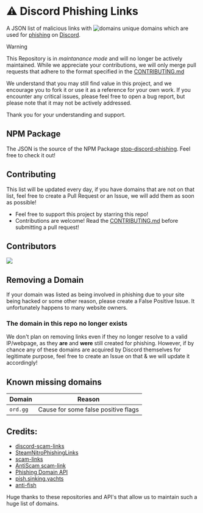 # ⚠️ Discord Phishing Links

A JSON list of malicious links with ![domains](https://img.shields.io/badge/dynamic/json?color=inactive&label=&query=count&url=https%3A%2F%2Fapi.schunk.dev%2Fapi%2Fdomain%2Fcount&cacheSeconds=3600) unique domains which are used for [phishing](https://en.wikipedia.org/wiki/Phishing) on [Discord](https://discord.com).

> [!WARNING] 
> This Repository is in *maintanance mode* and will no longer be actively maintained. While we appreciate your contributions, we will only merge pull requests that adhere to the format specified in the [CONTRIBUTING.md](https://github.com/nikolaischunk/discord-phishing-links/blob/main/CONTRIBUTING.md)
>
> We understand that you may still find value in this project, and we encourage you to fork it or use it as a reference for your own work. If you encounter any critical issues, please feel free to open a bug report, but please note that it may not be actively addressed.

Thank you for your understanding and support.


## NPM Package

The JSON is the source of the NPM Package [stop-discord-phishing](https://www.npmjs.com/package/stop-discord-phishing). Feel free to check it out!

## Contributing

This list will be updated every day, if you have domains that are not on that list, feel free to create a Pull Request or an Issue, we will add them as soon as possible!

- Feel free to support this project by starring this repo!
- Contributions are welcome! Read the [CONTRIBUTING.md](https://github.com/nikolaischunk/discord-phishing-links/blob/main/CONTRIBUTING.md) before submitting a pull request!

## Contributors

<a href="https://github.com/nikolaischunk/discord-phishing-links/graphs/contributors">
  <img src="https://contrib.rocks/image?repo=nikolaischunk/discord-phishing-links" />
</a>
<br/>

## Removing a Domain

If your domain was listed as being involved in phishing due to your site being hacked or some other reason, please create a False Positive Issue. It unfortunately happens to many website owners.

### The domain in this repo no longer exists

We don't plan on removing links even if they no longer resolve to a valid IP/webpage, as they **are** and **were** still created for phishing. However, if by chance any of these domains are acquired by Discord themselves for legitimate purpose, feel free to create an Issue on that & we will update it accordingly!

## Known missing domains

| Domain   | Reason                              |
| -------- | ----------------------------------- |
| `ord.gg` | Cause for some false positive flags |

## Credits:

- [discord-scam-links](https://github.com/BuildBot42/discord-scam-links)
- [SteamNitroPhishingLinks](https://github.com/0x4Hydro/SteamNitroPhishingLinks)
- [scam-links](https://github.com/DevSpen/scam-links)
- [AntiScam scam-link](https://github.com/Discord-AntiScam/scam-links)
- [Phishing Domain API](https://api.hyperphish.com/gimme-domains)
- [pish.sinking.yachts](https://phish.sinking.yachts/docs#/v2/all_domains_v2_all_get)
- [anti-fish](https://anti-fish.bitflow.dev)

Huge thanks to these repositories and API's that allow us to maintain such a huge list of domains.
